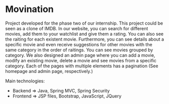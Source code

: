 # Movination
Project developed for the phase two of our internship. This project could be seen as a clone of IMDB.
In our website, you can search for different movies, add them to your watchlist and give them a rating. You can also see the raiting for each existent movie.
Furthermore, you can see details about a specific movie and even receive suggestions for other movies with the same category in the order of raitings. You can see movies grouped by category.
We also designed an admin page where you can add a movie, modify an existing movie, delete a movie and see movies from a specific category.
Each of the pages with multiple elements has a pagination (See homepage and admin page, respectively.)

Main technologies: 
* Backend => Java, Spring MVC, Spring Security 
* Frontend => JSP files, Bootstrap, JavaScript, JQuery
